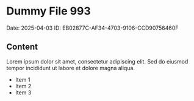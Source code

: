 # Dummy File 993

Date: 2025-04-03
ID: EB02877C-AF34-4703-9106-CCD90756460F

## Content

Lorem ipsum dolor sit amet, consectetur adipiscing elit.
Sed do eiusmod tempor incididunt ut labore et dolore magna aliqua.

* Item 1
* Item 2
* Item 3

